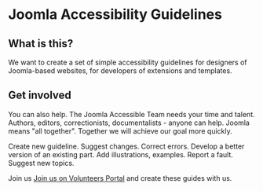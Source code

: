 # Joomla Accessibility Guidelines
## What is this?
We want to create a set of simple accessibility guidelines for designers of Joomla-based websites, for developers of extensions and templates. 

## Get involved
You can also help. The Joomla Accessible Team needs your time and talent.
Authors, editors, correctionists, documentalists - anyone can help. 
Joomla means "all together". Together we will achieve our goal more quickly. 

Create new guideline. Suggest changes. Correct errors. Develop a better version of an existing part. Add illustrations, examples. Report a fault. Suggest new topics.

Join us [Join us on  Volunteers Portal](https://volunteers.joomla.org/teams/accessibility-team) and create these guides with us.
